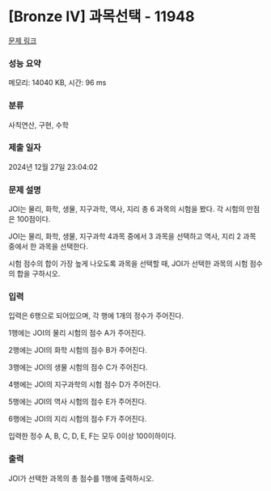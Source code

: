 # [Bronze IV] 과목선택 - 11948 

[문제 링크](https://www.acmicpc.net/problem/11948) 

### 성능 요약

메모리: 14040 KB, 시간: 96 ms

### 분류

사칙연산, 구현, 수학

### 제출 일자

2024년 12월 27일 23:04:02

### 문제 설명

<p>JOI는 물리, 화학, 생물, 지구과학, 역사, 지리 총 6 과목의 시험을 봤다. 각 시험의 만점은 100점이다.</p>

<p>JOI는 물리, 화학, 생물, 지구과학 4과목 중에서 3 과목을 선택하고 역사, 지리 2 과목 중에서 한 과목을 선택한다.</p>

<p>시험 점수의 합이 가장 높게 나오도록 과목을 선택할 때, JOI가 선택한 과목의 시험 점수의 합을 구하시오.</p>

### 입력 

 <p>입력은 6행으로 되어있으며, 각 행에 1개의 정수가 주어진다.</p>

<p>1행에는 JOI의 물리 시험의 점수 A가 주어진다.</p>

<p>2행에는 JOI의 화학 시험의 점수 B가 주어진다.</p>

<p>3행에는 JOI의 생물 시험의 점수 C가 주어진다.</p>

<p>4행에는 JOI의 지구과학의 시험 점수 D가 주어진다.</p>

<p>5행에는 JOI의 역사 시험의 점수 E가 주어진다.</p>

<p>6행에는 JOI의 지리 시험의 점수 F가 주어진다.</p>

<p>입력한 정수 A, B, C, D, E, F는 모두 0이상 100이하이다.</p>

### 출력 

 <p>JOI가 선택한 과목의 총 점수를 1행에 출력하시오.</p>

